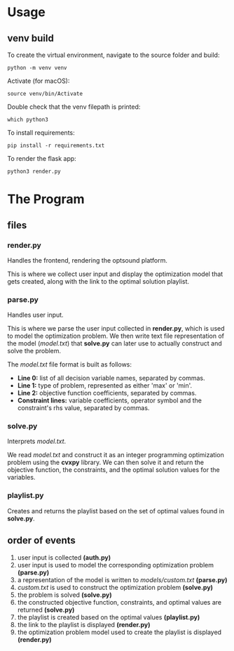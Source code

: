 # Usage
## venv build
To create the virtual environment, navigate to the source folder and build:
```
python -m venv venv
```
Activate (for macOS):
```
source venv/bin/Activate
```
Double check that the venv filepath is printed:
```
which python3
```
To install requirements:
```
pip install -r requirements.txt
```

To render the flask app:
```
python3 render.py
```

<!-- ## optsound platform
(TODO: write stuff about the interface here) -->

# The Program

## files
### render.py
Handles the frontend, rendering the optsound platform. 

This is where we collect user input and display the optimization model that gets created, along with the link to the optimal solution playlist.

### parse.py
Handles user input.

This is where we parse the user input collected in **render.py**, which is used to model the optimization problem. We then write text file representation of the model (*model.txt*) that **solve.py** can later use to actually construct and solve the problem.

The *model.txt* file format is built as follows:

- **Line 0:** list of all decision variable names, separated by commas.
- **Line 1:** type of problem, represented as either 'max' or 'min'.
- **Line 2:** objective function coefficients, separated by commas.
- **Constraint lines:** variable coefficients, operator symbol and the constraint's rhs value, separated by commas.


### solve.py
Interprets *model.txt*.

We read *model.txt* and construct it as an integer programming optimization problem using the **cvxpy** library. We can then solve it and return the objective function, the constraints, and the optimal solution values for the variables.

### playlist.py
Creates and returns the playlist based on the set of optimal values found in **solve.py**. 

## order of events
1. user input is collected **(auth.py)**
2. user input is used to model the corresponding optimization problem **(parse.py)**
3. a representation of the model is written to *models/custom.txt* **(parse.py)**
4. *custom.txt* is used to construct the optimization problem **(solve.py)**
5. the problem is solved **(solve.py)**
6. the constructed objective function, constraints, and optimal values are returned **(solve.py)**
7. the playlist is created based on the optimal values **(playlist.py)**
8. the link to the playlist is displayed **(render.py)**
9. the optimization problem model used to create the playlist is displayed **(render.py)**